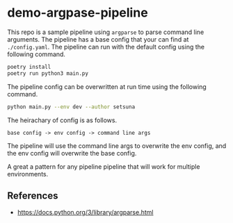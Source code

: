 # demo-argpase-pipeline

This repo is a sample pipeline using `argparse` to parse command line arguments. The pipeline has a base config that your can find at `./config.yaml`. The pipeline can run
with the default config using the following command. 

```bash 
poetry install
poetry run python3 main.py
```

The pipeline config can be overwritten at run time using the following command. 

```bash
python main.py --env dev --author setsuna
```

The heirachary of config is as follows.

`base config -> env config -> command line args`

The pipeline will use the command line args to overwrite the env config, and the env config will overwrite the base config.

A great a pattern for any pipeline pipeline that will work for multiple environments.

## References

- https://docs.python.org/3/library/argparse.html